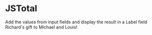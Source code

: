 # JSTotal
Add the values from input fields and display the result in a Label field
Richard's gift to Michael and Louis!
